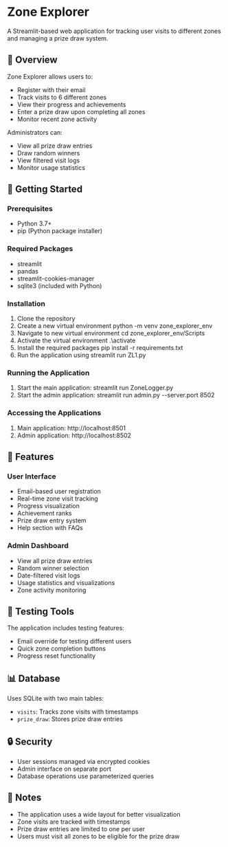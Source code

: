 # Zone Explorer

A Streamlit-based web application for tracking user visits to different zones and managing a prize draw system.

## 🎯 Overview

Zone Explorer allows users to:
- Register with their email
- Track visits to 6 different zones
- View their progress and achievements
- Enter a prize draw upon completing all zones
- Monitor recent zone activity

Administrators can:
- View all prize draw entries
- Draw random winners
- View filtered visit logs
- Monitor usage statistics

## 🚀 Getting Started

### Prerequisites
- Python 3.7+
- pip (Python package installer)

### Required Packages
- streamlit
- pandas
- streamlit-cookies-manager
- sqlite3 (included with Python)

### Installation

1. Clone the repository
2. Create a new virtual environment
    python -m venv zone_explorer_env
3. Navigate to new virtual environment
    cd zone_explorer_env/Scripts
4. Activate the virtual environment
    .\activate
5. Install the required packages
    pip install -r requirements.txt
6. Run the application using streamlit run ZL1.py

### Running the Application

1. Start the main application:
    streamlit run ZoneLogger.py
2. Start the admin application:
    streamlit run admin.py --server.port 8502

### Accessing the Applications

1. Main application: http://localhost:8501
2. Admin application: http://localhost:8502

## 📱 Features

### User Interface
- Email-based user registration
- Real-time zone visit tracking
- Progress visualization
- Achievement ranks
- Prize draw entry system
- Help section with FAQs

### Admin Dashboard
- View all prize draw entries
- Random winner selection
- Date-filtered visit logs
- Usage statistics and visualizations
- Zone activity monitoring

## 🔧 Testing Tools

The application includes testing features:
- Email override for testing different users
- Quick zone completion buttons
- Progress reset functionality

## 📊 Database

Uses SQLite with two main tables:
- `visits`: Tracks zone visits with timestamps
- `prize_draw`: Stores prize draw entries

## 🔒 Security

- User sessions managed via encrypted cookies
- Admin interface on separate port
- Database operations use parameterized queries

## 📝 Notes

- The application uses a wide layout for better visualization
- Zone visits are tracked with timestamps
- Prize draw entries are limited to one per user
- Users must visit all zones to be eligible for the prize draw